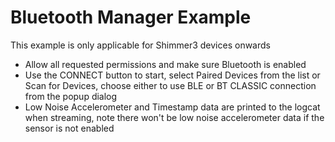 # Bluetooth Manager Example

This example is only applicable for Shimmer3 devices onwards

- Allow all requested permissions and make sure Bluetooth is enabled
- Use the CONNECT button to start, select Paired Devices from the list or Scan for Devices, choose
  either to use BLE or
  BT CLASSIC connection from the popup dialog
- Low Noise Accelerometer and Timestamp data are printed to the logcat when streaming, note there
  won't be low noise
  accelerometer data if the sensor is not enabled 
